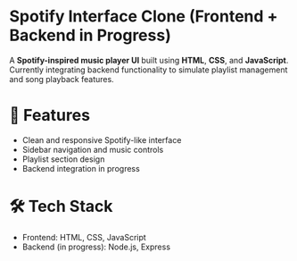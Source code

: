 # Spotify Interface Clone (Frontend + Backend in Progress)

A **Spotify-inspired music player UI** built using **HTML**, **CSS**, and **JavaScript**.  
Currently integrating backend functionality to simulate playlist management and song playback features.

# 🚀 Features
- Clean and responsive Spotify-like interface  
- Sidebar navigation and music controls  
- Playlist section design  
- Backend integration in progress

# 🛠️ Tech Stack
- Frontend: HTML, CSS, JavaScript  
- Backend (in progress): Node.js, Express  


